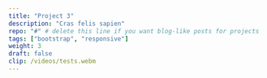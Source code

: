 ```yaml
---
title: "Project 3"
description: "Cras felis sapien"
repo: "#" # delete this line if you want blog-like posts for projects
tags: ["bootstrap", "responsive"]
weight: 3
draft: false
clip: /videos/tests.webm
---
```

